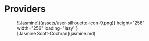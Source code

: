 # Providers

<figure markdown>
![Jasmine]((assets/user-silhouette-icon-9.png){ height="256" width="256" loading="lazy" }
  <figcaption>[Jasmine Scott-Cochran](jasmine.md)</figcaption>
  </figure>
